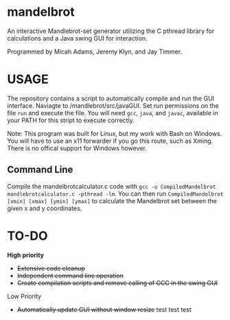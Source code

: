 # mandelbrot
An interactive Mandlebrot-set generator utilizing the C pthread library for calculations and a Java swing GUI for interaction.

Programmed by Micah Adams, Jeremy Klyn, and Jay Timmer.

USAGE
=========
The repository contains a script to automatically compile and run the GUI interface. Naviagte to /mandlebrot/src/javaGUI. Set run permissions on the file `run` and execute the file. You will need `gcc`, `java`, and `javac`, available in your PATH for this stript to execute correctly.

Note: This program was built for Linux, but my work with Bash on Windows. You will have to use an x11 forwarder if you go this route,
such as Xming. There is no offical support for Windows however.

Command Line
------------
Compile the mandelbrotcalculator.c code with `gcc -o CompiledMandelbrot mandlebrotcalculator.c -pthread -lm`. You can then run `CompiledMandelbrot [xmin] [xmax] [ymin] [ymax]` to calculate the Mandelbrot set between the given x and y coordinates. 

TO-DO
===========
**High priority**
- ~~Extensive code cleanup~~
- ~~Independent command line operation~~
- ~~Create compilation scripts and remove calling of GCC in the swing GUI~~

Low Priority
- ~~Automatically update GUI without window resize~~
test test test
